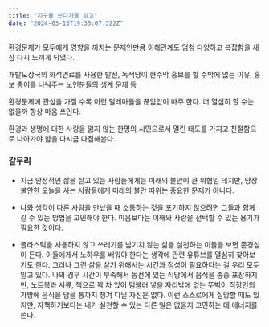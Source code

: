 ```yaml
---
title: "지구를 쓰다가를 읽고"
date: "2024-03-13T19:35:07.322Z"
---
```

환경문제가 모두에게 영향을 끼치는 문제인만큼 이해관계도 엄청 다양하고 복잡함을 새삼 다시 느끼게 되었다.  

개발도상국의 화석연료를 사용한 발전, 녹색당이 현수막 홍보를 할 수밖에 없는 이유, 홍보 종이를 나눠주는 노인분들의 생계 문제 등

환경문제에 관심을 가질 수록 이런 딜레마들을 끊임없이 마주 한다.
더 열심히 할 수는 없을까 항상 마음 쓰인다.  

환경과 생명에 대한 사랑을 잃지 않는 한명의 시민으로서 열린 태도를 가지고 친절함으로 나아가야 함을 다시금 다짐해본다.  

### 갈무리

- 지금 안정적인 삶을 살고 있는 사람들에게는 미래의 불안이 큰 위협일 테지만, 당장 불안한 오늘을 사는 사람들에게 미래의 불안 따위는 중요한 문제가 아니다.
  
- 나와 생각이 다른 사람을 만났을 때 소통하는 것을 포기하지 않으려면 그들과 함께 갈 수 있는 방법을 고민해야 한다. 미움보다는 이해와 사랑을 선택할 수 있는 용기가 필요한 것이다.
  
- 플라스틱을 사용하지 않고 쓰레기를 남기지 않는 삶을 실천하는 이들을 보면 존경심이 든다. 이들에게서 노하우를 배워야 한다는 생각에 관련 유튜브를 열심히 찾아보기도 한다. 그러나 그런 삶을 살기 위해서는 시간과 정성이 필요하다는 걸 우리 모두 알고 있다. 나의 경우 시간이 부족해서 동선에 있는 식당에서 음식을 종종 포장하지만, 노트북과 서류, 책으로 꽉 차 있어 텀블러 넣을 자리밖에 없는 뚜벅이 직장인의 가방에 음식을 담을 통까지 챙겨 다닐 자신은 없다. 이런 스스로에게 실망할 때도 있지만, 자책하기보다는 내가 실천할 수 있는 다른 일은 없을지 고민하는 데 에너지를 쓴다.

